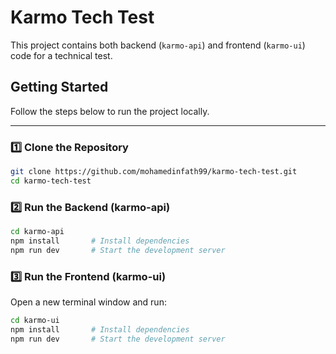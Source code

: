 # Karmo Tech Test

This project contains both backend (`karmo-api`) and frontend (`karmo-ui`) code for a technical test.

## Getting Started

Follow the steps below to run the project locally.

---

### 1️⃣ Clone the Repository

```bash
git clone https://github.com/mohamedinfath99/karmo-tech-test.git
cd karmo-tech-test
```

### 2️⃣ Run the Backend (karmo-api)

```bash
cd karmo-api
npm install       # Install dependencies
npm run dev       # Start the development server
```

### 3️⃣ Run the Frontend (karmo-ui)
Open a new terminal window and run:

```bash
cd karmo-ui
npm install       # Install dependencies
npm run dev       # Start the development server
```
